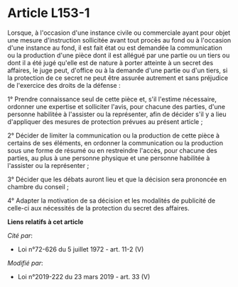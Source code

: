 # Article L153-1

Lorsque, à l'occasion d'une instance civile ou commerciale ayant pour objet une mesure d'instruction sollicitée avant tout
procès au fond ou à l'occasion d'une instance au fond, il est fait état ou est demandée la communication ou la production
d'une pièce dont il est allégué par une partie ou un tiers ou dont il a été jugé qu'elle est de nature à porter atteinte à un
secret des affaires, le juge peut, d'office ou à la demande d'une partie ou d'un tiers, si la protection de ce secret ne peut
être assurée autrement et sans préjudice de l'exercice des droits de la défense :

1° Prendre connaissance seul de cette pièce et, s'il l'estime nécessaire, ordonner une expertise et solliciter l'avis, pour
chacune des parties, d'une personne habilitée à l'assister ou la représenter, afin de décider s'il y a lieu d'appliquer des
mesures de protection prévues au présent article ;

2° Décider de limiter la communication ou la production de cette pièce à certains de ses éléments, en ordonner la
communication ou la production sous une forme de résumé ou en restreindre l'accès, pour chacune des parties, au plus à une
personne physique et une personne habilitée à l'assister ou la représenter ;

3° Décider que les débats auront lieu et que la décision sera prononcée en chambre du conseil ;

4° Adapter la motivation de sa décision et les modalités de publicité de celle-ci aux nécessités de la protection du secret
des affaires.

**Liens relatifs à cet article**

_Cité par_:

  - Loi n°72-626 du 5 juillet 1972 - art. 11-2 (V)

_Modifié par_:

  - Loi n°2019-222 du 23 mars 2019 - art. 33 (V)
